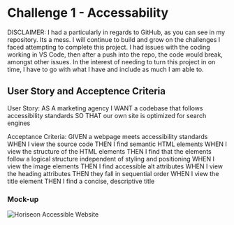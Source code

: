 # Challenge 1 - Accessability
  
  DISCLAIMER:  I had a particularly in regards to GitHub, as you can see in my repository.  Its a mess.  I will continue to build and grow on the challenges I faced attempting to complete this project.  I had issues with the coding working in VS Code, then after a push into the repo, the code would break, amongst other issues.  In the interest of needing to turn this project in on time, I have to go with what I have and include as much I am able to.

## User Story and Acceptence Criteria

User Story:
  AS A marketing agency
  I WANT a codebase that follows accessibility standards
  SO THAT our own site is optimized for search engines

Acceptance Criteria:
  GIVEN a webpage meets accessibility standards
  WHEN I view the source code
  THEN I find semantic HTML elements
  WHEN I view the structure of the HTML elements
  THEN I find that the elements follow a logical structure independent of styling and positioning
  WHEN I view the image elements
  THEN I find accessible alt attributes
  WHEN I view the heading attributes
  THEN they fall in sequential order
  WHEN I view the title element
  THEN I find a concise, descriptive title

### Mock-up

![Horiseon Accessible Website](https://user-images.githubusercontent.com/124947507/221690575-af136370-c94d-441b-994b-9fbc53d3c3b7.png)
